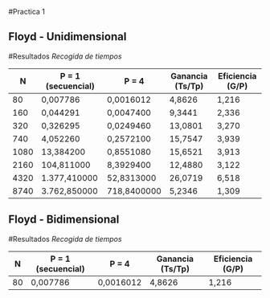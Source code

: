 #Practica 1


## Floyd - Unidimensional
#Resultados
*Recogida de tiempos*


N	|P = 1 (secuencial)	| P = 4		|Ganancia (Ts/Tp)	| Eficiencia (G/P)
------- |------------------  	|------------ 	|------------------  	|------------------
80	| 0,007786		| 0,0016012	| 4,8626		| 1,216
160	| 0,044291		| 0,0047400	| 9,3441		| 2,336
320	| 0,326295		| 0,0249460	| 13,0801		| 3,270
740	| 4,052260		| 0,2572100	| 15,7547		| 3,939
1080	| 13,384200		| 0,8551080	| 15,6521		| 3,913
2160	| 104,811000		| 8,3929400	| 12,4880		| 3,122
4320	| 1.377,410000		| 52,8313000	| 26,0719		| 6,518
8740	| 3.762,850000		| 718,8400000	| 5,2346		| 1,309

## Floyd - Bidimensional
#Resultados
*Recogida de tiempos*

N	|P = 1 (secuencial)	| P = 4		|Ganancia (Ts/Tp)	| Eficiencia (G/P)
------- |------------------  	|------------ 	|------------------  	|------------------
80	| 0,007786		| 0,0016012	| 4,8626		| 1,216






[Documento]:<https://docs.google.com/spreadsheets/d/10_mLALcAeCCURzaxg6akLhs4uU_wxpU2_6N1vRDt-jQ/edit?usp=sharing>
